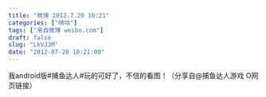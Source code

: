 ```yaml
---
title: "微博 2012.7.20 10:21"
categories: ["嘀咕"]
tags: ["来自微博 weibo.com"]
draft: false
slug: "LkVJ3M"
date: "2012-07-20 10:21:00"
---
```


<p>我android版#捕鱼达人#玩的可好了，不信的看图！（分享自@捕鱼达人游戏 O网页链接） ​​​​</p>
